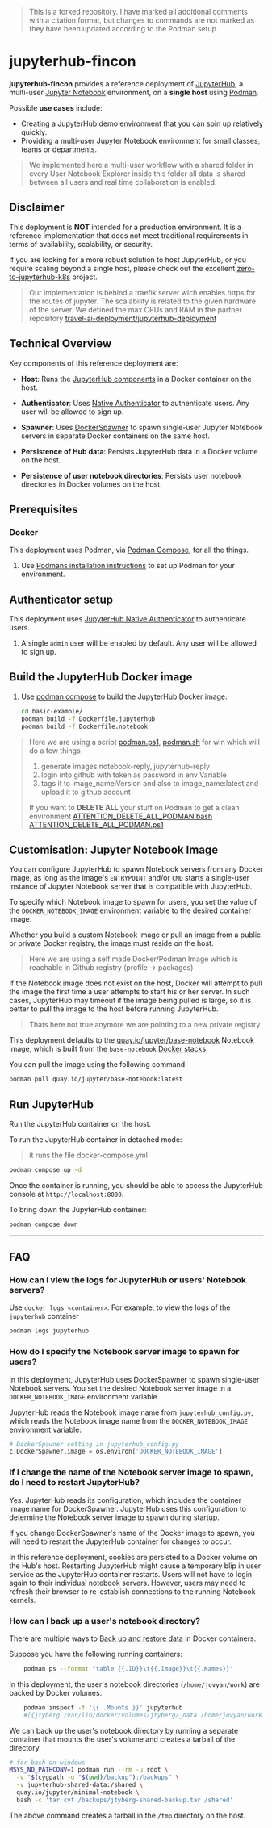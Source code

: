> This is a forked repository. 
> I have marked all additional comments with a citation format, 
> but changes to commands are not marked as they have been updated according 
> to the Podman setup.


# jupyterhub-fincon

**jupyterhub-fincon** provides a reference
deployment of [JupyterHub](https://github.com/jupyterhub/jupyterhub), a
multi-user [Jupyter Notebook](https://jupyter.org) environment, on a
**single host** using [Podman](https://podman.io/).

Possible **use cases** include:

- Creating a JupyterHub demo environment that you can spin up relatively
  quickly.
- Providing a multi-user Jupyter Notebook environment for small classes,
  teams or departments.
> We implemented here a multi-user workflow with a shared folder in every User Notebook Explorer
> inside this folder all data is shared between all users and real time collaboration is enabled.

## Disclaimer

This deployment is **NOT** intended for a production environment.
It is a reference implementation that does not meet traditional
requirements in terms of availability, scalability, or security.

If you are looking for a more robust solution to host JupyterHub, or
you require scaling beyond a single host, please check out the
excellent [zero-to-jupyterhub-k8s](https://github.com/jupyterhub/zero-to-jupyterhub-k8s)
project.
> Our implementation is behind a traefik server wich enables https for the routes of jupyter.
> The scalability is related to the given hardware of the server. We defined the max CPUs and RAM in the 
> partner repository [travel-ai-deployment/jupyterhub-deployment](https://github.com/fc-mwissmann/travel-ai-deployment/blob/main/services-compose.yml)

## Technical Overview

Key components of this reference deployment are:

- **Host**: Runs the [JupyterHub components](https://jupyterhub.readthedocs.io/en/stable/reference/technical-overview.html)
  in a Docker container on the host.

- **Authenticator**: Uses [Native Authenticator](https://github.com/jupyterhub/nativeauthenticator) to authenticate users.
  Any user will be allowed to sign up.

- **Spawner**: Uses [DockerSpawner](https://github.com/jupyterhub/dockerspawner)
  to spawn single-user Jupyter Notebook servers in separate Docker
  containers on the same host.

- **Persistence of Hub data**: Persists JupyterHub data in a Docker
  volume on the host.

- **Persistence of user notebook directories**: Persists user notebook
  directories in Docker volumes on the host.

## Prerequisites

### Docker

This deployment uses Podman, via [Podman Compose](https://docs.podman.io/en/latest/markdown/podman-compose.1.html), for all the things.

1. Use [Podmans installation instructions](https://podman.io/docs/installation)
   to set up Podman for your environment.

## Authenticator setup

This deployment uses [JupyterHub Native Authenticator](https://native-authenticator.readthedocs.io/en/latest/) to authenticate users.

1. A single `admin` user will be enabled by default. Any user will be allowed to sign up.

## Build the JupyterHub Docker image

1. Use [podman compose](https://docs.podman.io/en/latest/markdown/podman-compose.1.html) to build
   the JupyterHub Docker image:

   ```bash
   cd basic-example/
   podman build -f Dockerfile.jupyterhub
   podman build -f Dockerfile.notebook
   ```
>Here we are using a script [podman.ps1](ci/podman.ps1), [podman.sh](ci/podman.bash)  for win  which will do a few things
> 1. generate images notebook-reply, jupyterhub-reply
> 2. login into github with token as password in env Variable
> 3. tags it to image_name:Version  and also to image_name:latest and upload it to github account 
>
>
> If you want to **DELETE ALL** your stuff on Podman to get a clean environment
> [ATTENTION_DELETE_ALL_PODMAN.bash](ci/ATTENTION_DELETE_ALL_PODMAN.bash)
> [ATTENTION_DELETE_ALL_PODMAN.ps1](ci/ATTENTION_DELETE_ALL_PODMAN.ps1)

## Customisation: Jupyter Notebook Image

You can configure JupyterHub to spawn Notebook servers from any Docker image, as
long as the image's `ENTRYPOINT` and/or `CMD` starts a single-user instance of
Jupyter Notebook server that is compatible with JupyterHub.

To specify which Notebook image to spawn for users, you set the value of the
`DOCKER_NOTEBOOK_IMAGE` environment variable to the desired container image.

Whether you build a custom Notebook image or pull an image from a public or
private Docker registry, the image must reside on the host.
>Here we are using a self made Docker/Podman Image which is reachable in Github 
>registry (profile -> packages)


If the Notebook image does not exist on the host, Docker will attempt to pull the
image the first time a user attempts to start his or her server. In such cases,
JupyterHub may timeout if the image being pulled is large, so it is better to
pull the image to the host before running JupyterHub.

> Thats here not true anymore we are pointing to a new private registry

This deployment defaults to the
[quay.io/jupyter/base-notebook](https://quay.io/repository/jupyter/base-notebook)
Notebook image, which is built from the `base-notebook`
[Docker stacks](https://github.com/jupyter/docker-stacks).

You can pull the image using the following command:

```bash
podman pull quay.io/jupyter/base-notebook:latest
```

## Run JupyterHub

Run the JupyterHub container on the host.

To run the JupyterHub container in detached mode:
> it runs the file docker-compose.yml
```bash
podman compose up -d
```

Once the container is running, you should be able to access the JupyterHub console at `http://localhost:8000`.

To bring down the JupyterHub container:

```bash
podman compose down
```

---

## FAQ

### How can I view the logs for JupyterHub or users' Notebook servers?

Use `docker logs <container>`. For example, to view the logs of the `jupyterhub` container

```bash
podman logs jupyterhub
```

### How do I specify the Notebook server image to spawn for users?

In this deployment, JupyterHub uses DockerSpawner to spawn single-user
Notebook servers. You set the desired Notebook server image in a
`DOCKER_NOTEBOOK_IMAGE` environment variable.

JupyterHub reads the Notebook image name from `jupyterhub_config.py`, which
reads the Notebook image name from the `DOCKER_NOTEBOOK_IMAGE` environment
variable:

```python
# DockerSpawner setting in jupyterhub_config.py
c.DockerSpawner.image = os.environ['DOCKER_NOTEBOOK_IMAGE']
```

### If I change the name of the Notebook server image to spawn, do I need to restart JupyterHub?

Yes. JupyterHub reads its configuration, which includes the container image
name for DockerSpawner. JupyterHub uses this configuration to determine the
Notebook server image to spawn during startup.

If you change DockerSpawner's name of the Docker image to spawn, you will
need to restart the JupyterHub container for changes to occur.

In this reference deployment, cookies are persisted to a Docker volume on the
Hub's host. Restarting JupyterHub might cause a temporary blip in user
service as the JupyterHub container restarts. Users will not have to login
again to their individual notebook servers. However, users may need to
refresh their browser to re-establish connections to the running Notebook
kernels.

### How can I back up a user's notebook directory?

There are multiple ways to [Back up and restore data](https://docs.docker.com/desktop/backup-and-restore/) in Docker containers.

Suppose you have the following running containers:

```bash
    podman ps --format "table {{.ID}}\t{{.Image}}\t{{.Names}}"
```

In this deployment, the user's notebook directories (`/home/jovyan/work`) are backed by Docker volumes.

```bash
    podman inspect -f '{{ .Mounts }}' jupyterhub
    #[{jtyberg /var/lib/docker/volumes/jtyberg/_data /home/jovyan/work local rw true rprivate}]
```

We can back up the user's notebook directory by running a separate container that mounts the user's volume and creates a tarball of the directory.

```bash
# for bash on windows 
MSYS_NO_PATHCONV=1 podman run --rm -u root \
  -v "$(cygpath -u "$(pwd)/backup"):/backups" \
  -v jupyterhub-shared-data:/shared \
  quay.io/jupyter/minimal-notebook \
  bash -c 'tar cvf /backups/jtyberg-shared-backup.tar /shared'
```

The above command creates a tarball in the `/tmp` directory on the host.
